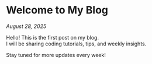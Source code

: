 # Welcome to My Blog
*August 28, 2025*

Hello! This is the first post on my blog.  
I will be sharing coding tutorials, tips, and weekly insights.  

Stay tuned for more updates every week!
